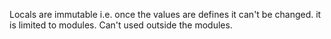 Locals are immutable i.e. once the values are defines it can't be changed. it is limited to modules. Can't used outside the modules.